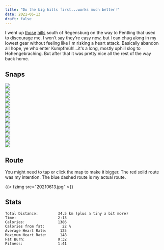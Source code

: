```yaml
---
title: "Do the big hills first...works much better!"
date: 2021-06-13
draft: false
---
```

I went up <a href="../20200524-finally-beat-that-hill/">those</a> <a href="../20200501-runnin-up-that-hill/">hills</a> south of Regensburg on the way to Pentling that used to discourage me.  I won't say they're easy now, but I can chug along in my lowest gear without feeling like I'm risking a heart attack.  Basically abandon all hope, ye who enter Kumpfmühl...it's a long, mostly uphill slog to Hohengebraching.  But after that it was pretty nice all the rest of the way back home.

## Snaps

![](IMG210613-103851F.JPG_s.jpg)  
![](IMG210613-112215F.JPG_s.jpg)  
![](IMG_20210613_111852151_s.jpg)  
![](IMG210613-112413F.JPG_s.jpg)  
![](IMG_20210613_112757779_HDR_s.jpg)  
![](IMG_20210613_112832265_s.jpg)  
![](IMG_20210613_112841380_BURST001_s.jpg)  
![](IMG210613-112857F.JPG_s.jpg)  
![](IMG_20210613_113335702_s.jpg)  
![](IMG_20210613_113341843_s.jpg)  
![](IMG210613-120409F.JPG_s.jpg)  
![](IMG210613-120630F.JPG_s.jpg)  
![](IMG_20210613_124509674_s.jpg)  
 
## Route
You might need to tap or click the map to make it bigger.  The red solid route was my intention.  The blue dashed route is my actual route.  

{{< fzimg src="20210613.jpg" >}}

## Stats

```
Total Distance:         34.5 km (plus a tiny a bit more)
Time:                   2:13
Calories:               1386
Calories from fat:    	  22 %
Average Heart Rate:      125
Maximum Heart Rate:      148
Fat Burn:               0:32
Fitness:                1:41
```

